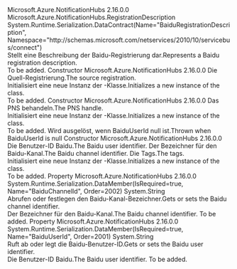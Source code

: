 <Type Name="BaiduRegistrationDescription" FullName="Microsoft.Azure.NotificationHubs.BaiduRegistrationDescription">
  <TypeSignature Language="C#" Value="public class BaiduRegistrationDescription : Microsoft.Azure.NotificationHubs.RegistrationDescription" />
  <TypeSignature Language="ILAsm" Value=".class public auto ansi beforefieldinit BaiduRegistrationDescription extends Microsoft.Azure.NotificationHubs.RegistrationDescription" />
  <TypeSignature Language="DocId" Value="T:Microsoft.Azure.NotificationHubs.BaiduRegistrationDescription" />
  <TypeSignature Language="VB.NET" Value="Public Class BaiduRegistrationDescription&#xA;Inherits RegistrationDescription" />
  <TypeSignature Language="F#" Value="type BaiduRegistrationDescription = class&#xA;    inherit RegistrationDescription" />
  <AssemblyInfo>
    <AssemblyName>Microsoft.Azure.NotificationHubs</AssemblyName>
    <AssemblyVersion>2.16.0.0</AssemblyVersion>
  </AssemblyInfo>
  <Base>
    <BaseTypeName>Microsoft.Azure.NotificationHubs.RegistrationDescription</BaseTypeName>
  </Base>
  <Interfaces />
  <Attributes>
    <Attribute>
      <AttributeName>System.Runtime.Serialization.DataContract(Name="BaiduRegistrationDescription", Namespace="http://schemas.microsoft.com/netservices/2010/10/servicebus/connect")</AttributeName>
    </Attribute>
  </Attributes>
  <Docs>
    <summary>
            <span data-ttu-id="e323a-101">Stellt eine Beschreibung der Baidu-Registrierung dar.</span><span class="sxs-lookup"><span data-stu-id="e323a-101">Represents a Baidu registration description.</span></span>
            </summary>
    <remarks>To be added.</remarks>
  </Docs>
  <Members>
    <Member MemberName=".ctor">
      <MemberSignature Language="C#" Value="public BaiduRegistrationDescription (Microsoft.Azure.NotificationHubs.BaiduRegistrationDescription sourceRegistration);" />
      <MemberSignature Language="ILAsm" Value=".method public hidebysig specialname rtspecialname instance void .ctor(class Microsoft.Azure.NotificationHubs.BaiduRegistrationDescription sourceRegistration) cil managed" />
      <MemberSignature Language="DocId" Value="M:Microsoft.Azure.NotificationHubs.BaiduRegistrationDescription.#ctor(Microsoft.Azure.NotificationHubs.BaiduRegistrationDescription)" />
      <MemberSignature Language="VB.NET" Value="Public Sub New (sourceRegistration As BaiduRegistrationDescription)" />
      <MemberSignature Language="F#" Value="new Microsoft.Azure.NotificationHubs.BaiduRegistrationDescription : Microsoft.Azure.NotificationHubs.BaiduRegistrationDescription -&gt; Microsoft.Azure.NotificationHubs.BaiduRegistrationDescription" Usage="new Microsoft.Azure.NotificationHubs.BaiduRegistrationDescription sourceRegistration" />
      <MemberType>Constructor</MemberType>
      <AssemblyInfo>
        <AssemblyName>Microsoft.Azure.NotificationHubs</AssemblyName>
        <AssemblyVersion>2.16.0.0</AssemblyVersion>
      </AssemblyInfo>
      <Parameters>
        <Parameter Name="sourceRegistration" Type="Microsoft.Azure.NotificationHubs.BaiduRegistrationDescription" />
      </Parameters>
      <Docs>
        <param name="sourceRegistration"><span data-ttu-id="e323a-102">Die Quell-Registrierung.</span><span class="sxs-lookup"><span data-stu-id="e323a-102">The source registration.</span></span></param>
        <summary>
            <span data-ttu-id="e323a-103">Initialisiert eine neue Instanz der <see cref="T:Microsoft.Azure.NotificationHubs.BaiduRegistrationDescription" />-Klasse.</span><span class="sxs-lookup"><span data-stu-id="e323a-103">Initializes a new instance of the <see cref="T:Microsoft.Azure.NotificationHubs.BaiduRegistrationDescription" /> class.</span></span>
            </summary>
        <remarks>To be added.</remarks>
      </Docs>
    </Member>
    <Member MemberName=".ctor">
      <MemberSignature Language="C#" Value="public BaiduRegistrationDescription (string pnsHandle);" />
      <MemberSignature Language="ILAsm" Value=".method public hidebysig specialname rtspecialname instance void .ctor(string pnsHandle) cil managed" />
      <MemberSignature Language="DocId" Value="M:Microsoft.Azure.NotificationHubs.BaiduRegistrationDescription.#ctor(System.String)" />
      <MemberSignature Language="VB.NET" Value="Public Sub New (pnsHandle As String)" />
      <MemberSignature Language="F#" Value="new Microsoft.Azure.NotificationHubs.BaiduRegistrationDescription : string -&gt; Microsoft.Azure.NotificationHubs.BaiduRegistrationDescription" Usage="new Microsoft.Azure.NotificationHubs.BaiduRegistrationDescription pnsHandle" />
      <MemberType>Constructor</MemberType>
      <AssemblyInfo>
        <AssemblyName>Microsoft.Azure.NotificationHubs</AssemblyName>
        <AssemblyVersion>2.16.0.0</AssemblyVersion>
      </AssemblyInfo>
      <Parameters>
        <Parameter Name="pnsHandle" Type="System.String" />
      </Parameters>
      <Docs>
        <param name="pnsHandle"><span data-ttu-id="e323a-104">Das PNS behandeln.</span><span class="sxs-lookup"><span data-stu-id="e323a-104">The PNS handle.</span></span></param>
        <summary>
            <span data-ttu-id="e323a-105">Initialisiert eine neue Instanz der <see cref="T:Microsoft.Azure.NotificationHubs.BaiduRegistrationDescription" />-Klasse.</span><span class="sxs-lookup"><span data-stu-id="e323a-105">Initializes a new instance of the <see cref="T:Microsoft.Azure.NotificationHubs.BaiduRegistrationDescription" /> class.</span></span>
            </summary>
        <remarks>To be added.</remarks>
        <exception cref="T:System.ArgumentNullException"><span data-ttu-id="e323a-106">Wird ausgelöst, wenn BaiduUserId null ist.</span><span class="sxs-lookup"><span data-stu-id="e323a-106">Thrown when BaiduUserId is null</span></span></exception>
      </Docs>
    </Member>
    <Member MemberName=".ctor">
      <MemberSignature Language="C#" Value="public BaiduRegistrationDescription (string baiduUserId, string baiduChannelId, System.Collections.Generic.IEnumerable&lt;string&gt; tags);" />
      <MemberSignature Language="ILAsm" Value=".method public hidebysig specialname rtspecialname instance void .ctor(string baiduUserId, string baiduChannelId, class System.Collections.Generic.IEnumerable`1&lt;string&gt; tags) cil managed" />
      <MemberSignature Language="DocId" Value="M:Microsoft.Azure.NotificationHubs.BaiduRegistrationDescription.#ctor(System.String,System.String,System.Collections.Generic.IEnumerable{System.String})" />
      <MemberSignature Language="VB.NET" Value="Public Sub New (baiduUserId As String, baiduChannelId As String, tags As IEnumerable(Of String))" />
      <MemberSignature Language="F#" Value="new Microsoft.Azure.NotificationHubs.BaiduRegistrationDescription : string * string * seq&lt;string&gt; -&gt; Microsoft.Azure.NotificationHubs.BaiduRegistrationDescription" Usage="new Microsoft.Azure.NotificationHubs.BaiduRegistrationDescription (baiduUserId, baiduChannelId, tags)" />
      <MemberType>Constructor</MemberType>
      <AssemblyInfo>
        <AssemblyName>Microsoft.Azure.NotificationHubs</AssemblyName>
        <AssemblyVersion>2.16.0.0</AssemblyVersion>
      </AssemblyInfo>
      <Parameters>
        <Parameter Name="baiduUserId" Type="System.String" />
        <Parameter Name="baiduChannelId" Type="System.String" />
        <Parameter Name="tags" Type="System.Collections.Generic.IEnumerable&lt;System.String&gt;" />
      </Parameters>
      <Docs>
        <param name="baiduUserId"><span data-ttu-id="e323a-107">Die Benutzer-ID Baidu.</span><span class="sxs-lookup"><span data-stu-id="e323a-107">The Baidu user identifier.</span></span></param>
        <param name="baiduChannelId"><span data-ttu-id="e323a-108">Der Bezeichner für den Baidu-Kanal.</span><span class="sxs-lookup"><span data-stu-id="e323a-108">The Baidu channel identifier.</span></span></param>
        <param name="tags"><span data-ttu-id="e323a-109">Die Tags.</span><span class="sxs-lookup"><span data-stu-id="e323a-109">The tags.</span></span></param>
        <summary>
            <span data-ttu-id="e323a-110">Initialisiert eine neue Instanz der <see cref="T:Microsoft.Azure.NotificationHubs.BaiduRegistrationDescription" />-Klasse.</span><span class="sxs-lookup"><span data-stu-id="e323a-110">Initializes a new instance of the <see cref="T:Microsoft.Azure.NotificationHubs.BaiduRegistrationDescription" /> class.</span></span>
            </summary>
        <remarks>To be added.</remarks>
      </Docs>
    </Member>
    <Member MemberName="BaiduChannelId">
      <MemberSignature Language="C#" Value="public string BaiduChannelId { get; set; }" />
      <MemberSignature Language="ILAsm" Value=".property instance string BaiduChannelId" />
      <MemberSignature Language="DocId" Value="P:Microsoft.Azure.NotificationHubs.BaiduRegistrationDescription.BaiduChannelId" />
      <MemberSignature Language="VB.NET" Value="Public Property BaiduChannelId As String" />
      <MemberSignature Language="F#" Value="member this.BaiduChannelId : string with get, set" Usage="Microsoft.Azure.NotificationHubs.BaiduRegistrationDescription.BaiduChannelId" />
      <MemberType>Property</MemberType>
      <AssemblyInfo>
        <AssemblyName>Microsoft.Azure.NotificationHubs</AssemblyName>
        <AssemblyVersion>2.16.0.0</AssemblyVersion>
      </AssemblyInfo>
      <Attributes>
        <Attribute>
          <AttributeName>System.Runtime.Serialization.DataMember(IsRequired=true, Name="BaiduChannelId", Order=2002)</AttributeName>
        </Attribute>
      </Attributes>
      <ReturnValue>
        <ReturnType>System.String</ReturnType>
      </ReturnValue>
      <Docs>
        <summary>
            <span data-ttu-id="e323a-111">Abrufen oder festlegen den Baidu-Kanal-Bezeichner.</span><span class="sxs-lookup"><span data-stu-id="e323a-111">Gets or sets the Baidu channel identifier.</span></span>
            </summary>
        <value>
            <span data-ttu-id="e323a-112">Der Bezeichner für den Baidu-Kanal.</span><span class="sxs-lookup"><span data-stu-id="e323a-112">The Baidu channel identifier.</span></span>
            </value>
        <remarks>To be added.</remarks>
      </Docs>
    </Member>
    <Member MemberName="BaiduUserId">
      <MemberSignature Language="C#" Value="public string BaiduUserId { get; set; }" />
      <MemberSignature Language="ILAsm" Value=".property instance string BaiduUserId" />
      <MemberSignature Language="DocId" Value="P:Microsoft.Azure.NotificationHubs.BaiduRegistrationDescription.BaiduUserId" />
      <MemberSignature Language="VB.NET" Value="Public Property BaiduUserId As String" />
      <MemberSignature Language="F#" Value="member this.BaiduUserId : string with get, set" Usage="Microsoft.Azure.NotificationHubs.BaiduRegistrationDescription.BaiduUserId" />
      <MemberType>Property</MemberType>
      <AssemblyInfo>
        <AssemblyName>Microsoft.Azure.NotificationHubs</AssemblyName>
        <AssemblyVersion>2.16.0.0</AssemblyVersion>
      </AssemblyInfo>
      <Attributes>
        <Attribute>
          <AttributeName>System.Runtime.Serialization.DataMember(IsRequired=true, Name="BaiduUserId", Order=2001)</AttributeName>
        </Attribute>
      </Attributes>
      <ReturnValue>
        <ReturnType>System.String</ReturnType>
      </ReturnValue>
      <Docs>
        <summary>
            <span data-ttu-id="e323a-113">Ruft ab oder legt die Baidu-Benutzer-ID.</span><span class="sxs-lookup"><span data-stu-id="e323a-113">Gets or sets the Baidu user identifier.</span></span>
            </summary>
        <value>
            <span data-ttu-id="e323a-114">Die Benutzer-ID Baidu.</span><span class="sxs-lookup"><span data-stu-id="e323a-114">The Baidu user identifier.</span></span>
            </value>
        <remarks>To be added.</remarks>
      </Docs>
    </Member>
  </Members>
</Type>